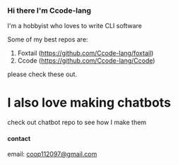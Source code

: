 ### Hi there I'm Ccode-lang
I'm a hobbyist who loves to write CLI software  

Some of my best repos are:  
1. Foxtail (https://github.com/Ccode-lang/foxtail)
2. Ccode (https://github.com/Ccode-lang/Ccode)


please check these out.

# I also love making chatbots
check out chatbot repo to see how I make them

#### contact
email: coop112097@gmail.com

